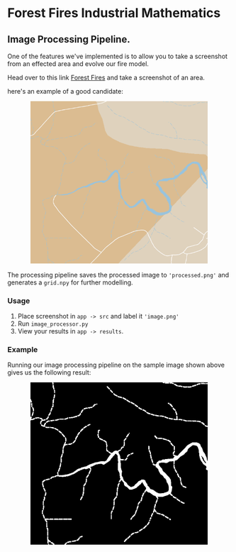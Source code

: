 # Forest  Fires Industrial Mathematics

## Image Processing Pipeline.

One of the features we've implemented is to allow you to take a screenshot from an effected area and evolve our fire model.

Head over to this link [Forest Fires](https://www.google.com/maps/d/viewer?mid=1OpMoz-v9iOYinQPbBzzx_lBT0QO8h-8&ll=-37.38159633507727%2C148.62546596105895&z=10) and take a screenshot of an area.

here's an example of a good candidate:

<p align="center">
  <img src="image_processing/app/src/image.png"  width="400"/>
</p>

The processing pipeline saves the processed image to `'processed.png'` and generates a `grid.npy` for further modelling.

### Usage

1. Place screenshot in `app -> src` and label it `'image.png'`
2. Run `image_processor.py`
3. View your results in `app -> results`.

### Example

Running our image processing pipeline on the sample image shown above gives us the following result:

<p align="center" >
  <img src="image_processing/app/results/processed.png" width=400/>
</p>